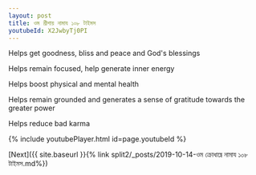 ```yaml
---
layout: post
title: ওম শ্রীশায় নামায ১০৮ টাইমস
youtubeId: X2JwbyTj0PI
---
```

 
 
Helps get goodness, bliss and peace and God's blessings
 
Helps remain focused, help generate inner energy 
 
Helps boost physical and mental health 
 
Helps remain grounded and generates a sense of gratitude towards the greater power 
 
Helps reduce bad karma
 
 
 
 


{% include youtubePlayer.html id=page.youtubeId %}
 
[Next]({{ site.baseurl }}{% link  split2/_posts/2019-10-14-ওম ক্রোধাঘ্নে নামায ১০৮ টাইমস.md%})
 
